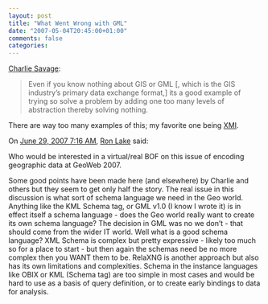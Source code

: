 ```yaml
---
layout: post
title: "What Went Wrong with GML"
date: "2007-05-04T20:45:00+01:00"
comments: false
categories: 
---
```


<p><a href="http://cfis.savagexi.com/articles/2007/05/01/lost-in-abstraction-what-went-wrong-with-gml">Charlie Savage</a>:</p>

<blockquote>
<p>Even if you know nothing about GIS or GML [, which is the GIS industry&#8217;s primary data exchange format,] its a good example of trying so solve a problem by adding one too many levels of abstraction thereby solving nothing.</p>
</blockquote>

<p>There are way too many examples of this; my favorite one being <a href="http://www.omg.org/technology/documents/formal/xmi.htm">XMI</a>.</p>

<section class="comments">



<div class="comment" id="comment-1271">
On <a href="#comment-1271" title="Permalink to this comment">June 29, 2007  7:16 AM</a>, <a href="http://www.geoweb.org" title="http://www.geoweb.org" rel="nofollow">Ron Lake</a>
said:
<p>Who would be interested in a virtual/real BOF on this issue of encoding geographic data at GeoWeb 2007.</p>

<p>Some good points have been made here (and elsewhere) by Charlie and others but they seem to get only half the story. The real issue in this discussion is what sort of schema language we need in the Geo world.  Anything like the KML Schema tag, or GML v1.0 (I know I wrote it) is in effect itself a schema language - does the Geo world really want to create its own schema language?  The decision in GML was no we don&#8217;t - that should come from the wider IT world. Well what is a good schema language?  XML Schema is complex but pretty expressive - likely too much so for a place to start - but then again the schemas need be no more complex then you WANT them to be.  RelaXNG is another approach but also has its own limitations and complexities.  Schema in the instance languages like OBIX or KML (Schema tag) are too simple in most cases and would be hard to use as a basis of query definition, or to create early bindings to data for analysis.</p>


</section>

